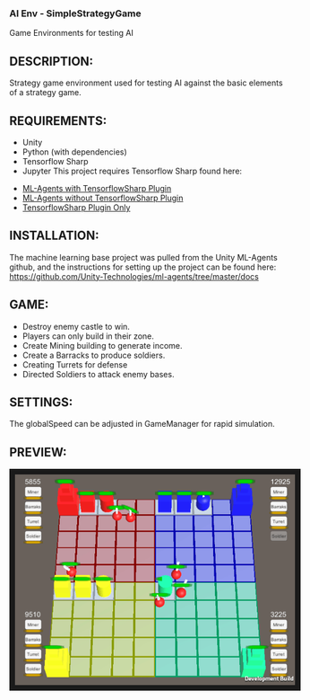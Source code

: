 ### AI Env - SimpleStrategyGame
Game Environments for testing AI

## DESCRIPTION:

Strategy game environment used for testing AI against the basic elements of a strategy game.

## REQUIREMENTS:

- Unity
- Python (with dependencies)
- Tensorflow Sharp
- Jupyter
This project requires Tensorflow Sharp found here:
 * [ML-Agents with TensorflowSharp Plugin](https://s3.amazonaws.com/unity-ml-agents/0.3/ML-AgentsWithPlugin.unitypackage)
 * [ML-Agents without TensorflowSharp Plugin](https://s3.amazonaws.com/unity-ml-agents/0.3/ML-AgentsNoPlugin.unitypackage)
 * [TensorflowSharp Plugin Only](https://s3.amazonaws.com/unity-ml-agents/0.3/TFSharpPlugin.unitypackage)


## INSTALLATION:
The machine learning base project was pulled from the Unity ML-Agents github, and the instructions for setting up the project can be found here:
https://github.com/Unity-Technologies/ml-agents/tree/master/docs

## GAME: 

- Destroy enemy castle to win.
- Players can only build in their zone.
- Create Mining building to generate income.
- Create a Barracks to produce soldiers.
- Creating Turrets for defense 
- Directed Soldiers to attack enemy bases.

## SETTINGS:

The globalSpeed can be adjusted in GameManager for rapid simulation.

## PREVIEW:
<p align="center">
    <img src="images/2018-04-09_00-37-17.gif" 
        alt="Linux Build Support" 
        width="500" border="10" />
</p>

 
 

